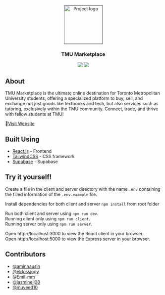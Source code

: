 <p align="center">
  <a href="" rel="noopener">
<img width=125 src="./client//public//favicon.ico" alt="Project logo"></a>
</p>

<h3 align="center">TMU Marketplace</h3>

<p align="center">
      <a href="https://github.com/eldossjogy/TMU-MarketPlace/actions/workflows/react-ci.yml" ><img src="https://github.com/eldossjogy/TMU-MarketPlace/actions/workflows/react-ci.yml/badge.svg?branch=main"></a>
      <a href="https://github.com/eldossjogy/TMU-MarketPlace/actions/workflows/express-ci.yml" ><img src="https://github.com/eldossjogy/TMU-MarketPlace/actions/workflows/express-ci.yml/badge.svg?branch=main"></a>
</p>

## About 
TMU Marketplace is the ultimate online destination for Toronto Metropolitan University students, offering a specialized platform to buy, sell, and exchange not just goods like textbooks and tech, but also services such as tutoring, exclusively within the TMU community. 
Connect, trade, and thrive with fellow students at TMU!
  
🔗[Visit Website](https://tmu-marketplace.onrender.com/)

## Built Using

- [React.js](https://create-react-app.dev/) - Frontend
- [TailwindCSS](https://tailwindcss.com/) - CSS framework
- [Supabase](https://supabase.com/) - Supabase

## Try it yourself!

Create a file in the client and server directory with the name `.env` containing the filled information of the `.env.example` file.

Install dependencies for both client and server
`npm install` from root folder

Run both client and server using `npm run dev`.  
Running client only using `npm run client`.  
Running server only using `npm run server`.

Open http://localhost:3000 to view the React client in your browser.  
Open http://localhost:5000 to view the Express server in your browser.

## Contributors

- [@aminnausin](https://github.com/aminnausin)
- [@eldossjogy](https://github.com/eldossjogy)
- [@Emil-mm](https://github.com/Emil-mm)
- [@jasminejj08](https://github.com/jasminejj08)
- [@muyeed10](https://github.com/muyeed10)
